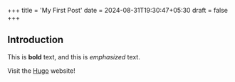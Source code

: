 +++
title = 'My First Post'
date = 2024-08-31T19:30:47+05:30
draft = false
+++

## Introduction

This is **bold** text, and this is *emphasized* text.

Visit the [Hugo](https://gohugo.io) website!
